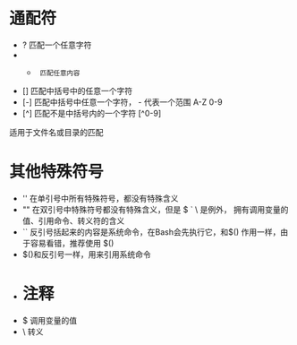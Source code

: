 # 通配符

- ?      匹配一个任意字符
- *      匹配任意内容
- []     匹配中括号中的任意一个字符
- [-]    匹配中括号中任意一个字符， - 代表一个范围 A-Z 0-9
- [^]    匹配不是中括号内的一个字符 [^0-9]

适用于文件名或目录的匹配

# 其他特殊符号

- '' 在单引号中所有特殊符号，都没有特殊含义
- "" 在双引号中特殊符号都没有特殊含义，但是 $ ` \ 是例外， 拥有调用变量的值、引用命令、转义符的含义
- `` 反引号括起来的内容是系统命令，在Bash会先执行它，和$() 作用一样，由于容易看错，推荐使用 $()
- $()和反引号一样，用来引用系统命令
- #  注释
- $  调用变量的值
- \  转义
